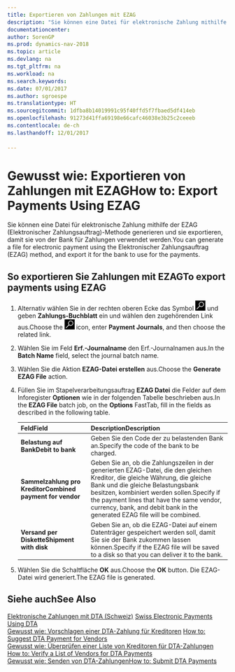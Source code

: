 ```yaml
---
title: Exportieren von Zahlungen mit EZAG
description: "Sie können eine Datei für elektronische Zahlung mithilfe der EZAG (Elektronischer Zahlungsauftrag)-Methode generieren und sie exportieren, damit sie von der Bank für Zahlungen verwendet werden."
documentationcenter: 
author: SorenGP
ms.prod: dynamics-nav-2018
ms.topic: article
ms.devlang: na
ms.tgt_pltfrm: na
ms.workload: na
ms.search.keywords: 
ms.date: 07/01/2017
ms.author: sgroespe
ms.translationtype: HT
ms.sourcegitcommit: 1dfba8b14019991c95f40ffd5f7fbaed5df414eb
ms.openlocfilehash: 91273d41ffa69198e66cafc46038e3b25c2ceeeb
ms.contentlocale: de-ch
ms.lasthandoff: 12/01/2017

---
```

# <a name="how-to-export-payments-using-ezag"></a><span data-ttu-id="5068a-103">Gewusst wie: Exportieren von Zahlungen mit EZAG</span><span class="sxs-lookup"><span data-stu-id="5068a-103">How to: Export Payments Using EZAG</span></span>
<span data-ttu-id="5068a-104">Sie können eine Datei für elektronische Zahlung mithilfe der EZAG (Elektronischer Zahlungsauftrag)-Methode generieren und sie exportieren, damit sie von der Bank für Zahlungen verwendet werden.</span><span class="sxs-lookup"><span data-stu-id="5068a-104">You can generate a file for electronic payment using the Elektronischer Zahlungsauftrag (EZAG) method, and export it for the bank to use for the payments.</span></span>  

## <a name="to-export-payments-using-ezag"></a><span data-ttu-id="5068a-105">So exportieren Sie Zahlungen mit EZAG</span><span class="sxs-lookup"><span data-stu-id="5068a-105">To export payments using EZAG</span></span>  

1.  <span data-ttu-id="5068a-106">Alternativ wählen Sie in der rechten oberen Ecke das Symbol ![Nach Seite oder Bericht suchen](../../media/ui-search/search_small.png "Nach Seite oder Bericht suchen") und geben **Zahlungs-Buchblatt** ein und wählen den zugehörenden Link aus.</span><span class="sxs-lookup"><span data-stu-id="5068a-106">Choose the ![Search for Page or Report](../../media/ui-search/search_small.png "Search for Page or Report icon") icon, enter **Payment Journals**, and then choose the related link.</span></span>  
2.  <span data-ttu-id="5068a-107">Wählen Sie im Feld **Erf.-Journalname** den Erf.-Journalnamen aus.</span><span class="sxs-lookup"><span data-stu-id="5068a-107">In the **Batch Name** field, select the journal batch name.</span></span>  
3.  <span data-ttu-id="5068a-108">Wählen Sie die Aktion **EZAG-Datei erstellen** aus.</span><span class="sxs-lookup"><span data-stu-id="5068a-108">Choose the **Generate EZAG File** action.</span></span>  
4.  <span data-ttu-id="5068a-109">Füllen Sie im Stapelverarbeitungsauftrag **EZAG Datei** die Felder auf dem Inforegister **Optionen** wie in der folgenden Tabelle beschrieben aus.</span><span class="sxs-lookup"><span data-stu-id="5068a-109">In the **EZAG File** batch job, on the **Options** FastTab, fill in the fields as described in the following table.</span></span>  

    |<span data-ttu-id="5068a-110">Feld</span><span class="sxs-lookup"><span data-stu-id="5068a-110">Field</span></span>|<span data-ttu-id="5068a-111">Description</span><span class="sxs-lookup"><span data-stu-id="5068a-111">Description</span></span>|  
    |---------------------------------|---------------------------------------|  
    |<span data-ttu-id="5068a-112">**Belastung auf Bank**</span><span class="sxs-lookup"><span data-stu-id="5068a-112">**Debit to bank**</span></span>|<span data-ttu-id="5068a-113">Geben Sie den Code der zu belastenden Bank an.</span><span class="sxs-lookup"><span data-stu-id="5068a-113">Specify the code of the bank to be charged.</span></span>|  
    |<span data-ttu-id="5068a-114">**Sammelzahlung pro Kreditor**</span><span class="sxs-lookup"><span data-stu-id="5068a-114">**Combined payment for vendor**</span></span>|<span data-ttu-id="5068a-115">Geben Sie an, ob die Zahlungszeilen in der generierten EZAG-Datei, die den gleichen Kreditor, die gleiche Währung, die gleiche Bank und die gleiche Belastungsbank besitzen, kombiniert werden sollen.</span><span class="sxs-lookup"><span data-stu-id="5068a-115">Specify if the payment lines that have the same vendor, currency, bank, and debit bank in the generated EZAG file will be combined.</span></span>|  
    |<span data-ttu-id="5068a-116">**Versand per Diskette**</span><span class="sxs-lookup"><span data-stu-id="5068a-116">**Shipment with disk**</span></span>|<span data-ttu-id="5068a-117">Geben Sie an, ob die EZAG-Datei auf einem Datenträger gespeichert werden soll, damit Sie sie der Bank zukommen lassen können.</span><span class="sxs-lookup"><span data-stu-id="5068a-117">Specify if the EZAG file will be saved to a disk so that you can deliver it to the bank.</span></span>|  

5.  <span data-ttu-id="5068a-118">Wählen Sie die Schaltfläche **OK** aus.</span><span class="sxs-lookup"><span data-stu-id="5068a-118">Choose the **OK** button.</span></span> <span data-ttu-id="5068a-119">Die EZAG-Datei wird generiert.</span><span class="sxs-lookup"><span data-stu-id="5068a-119">The EZAG file is generated.</span></span>  

## <a name="see-also"></a><span data-ttu-id="5068a-120">Siehe auch</span><span class="sxs-lookup"><span data-stu-id="5068a-120">See Also</span></span>  
 <span data-ttu-id="5068a-121">[Elektronische Zahlungen mit DTA (Schweiz)](swiss-electronic-payments-using-dta.md) </span><span class="sxs-lookup"><span data-stu-id="5068a-121">[Swiss Electronic Payments Using DTA](swiss-electronic-payments-using-dta.md) </span></span>  
 <span data-ttu-id="5068a-122">[Gewusst wie: Vorschlagen einer DTA-Zahlung für Kreditoren](how-to-suggest-dta-payment-for-vendors.md) </span><span class="sxs-lookup"><span data-stu-id="5068a-122">[How to: Suggest DTA Payment for Vendors](how-to-suggest-dta-payment-for-vendors.md) </span></span>  
 <span data-ttu-id="5068a-123">[Gewusst wie: Überprüfen einer Liste von Kreditoren für DTA-Zahlungen](how-to-verify-a-list-of-vendors-for-dta-payments.md) </span><span class="sxs-lookup"><span data-stu-id="5068a-123">[How to: Verify a List of Vendors for DTA Payments](how-to-verify-a-list-of-vendors-for-dta-payments.md) </span></span>  
 [<span data-ttu-id="5068a-124">Gewusst wie: Senden von DTA-Zahlungen</span><span class="sxs-lookup"><span data-stu-id="5068a-124">How to: Submit DTA Payments</span></span>](how-to-submit-dta-payments.md) 

